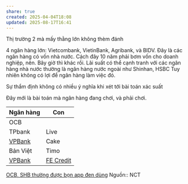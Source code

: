 ```yaml
---
share: true
created: 2025-04-04T18:08
updated: 2025-08-17T16:41
---
```

Thị trường 2 mà mấy thằng lớn không thèm đánh

4 ngân hàng lớn: Vietcombank, VietinBank, Agribank, và BIDV. Đây là các ngân hàng có vốn nhà nước. Cách đây 10 năm phải bơm vốn cho doanh nghiệp, nên. Bây giờ thì khác rồi.
Lãi suất có thể cạnh tranh với các ngân hàng nhà nước thường là ngân hàng nước ngoài như Shinhan, HSBC
Tuy nhiên không có lợi để ngân hàng làm việc đó. 

Sự thẩm định không có nhiều ý nghĩa khi xét tới bài toán xác suất


Đây mới là bài toán mà ngân hàng đang chơi, và phải chơi. 

| Ngân hàng  | Con                                                                                                                                            |
| ---------- | ---------------------------------------------------------------------------------------------------------------------------------------------- |
| OCB        |                                                                                                                                                |
| TPbank     | Live                                                                                                                                           |
| [VPBank](../../../../T%C3%A0i%20nguy%C3%AAn%20ch%E1%BA%A1y%20%E1%BA%A3o/Ng%C3%A2n%20h%C3%A0ng/VPBank.md) | Cake                                                                                                                                           |
| Bản Việt   | Timo                                                                                                                                           |
| [VPBank](../../../../T%C3%A0i%20nguy%C3%AAn%20ch%E1%BA%A1y%20%E1%BA%A3o/Ng%C3%A2n%20h%C3%A0ng/VPBank.md) | [FE Credit](../T%E1%BB%95%20ch%E1%BB%A9c%20t%C3%ADn%20d%E1%BB%A5ng%20phi%20ng%C3%A2n%20h%C3%A0ng/C%C3%B4ng%20ty%20t%C3%A0i%20ch%C3%ADnh%20ti%C3%AAu%20d%C3%B9ng/FE%20Credit/index.md) |

[OCB, SHB thường được bọn app đen dùng](./OCB,%20SHB%20th%C6%B0%E1%BB%9Dng%20%C4%91%C6%B0%E1%BB%A3c%20b%E1%BB%8Dn%20app%20%C4%91en%20d%C3%B9ng.md)
Nguồn:: NCT
